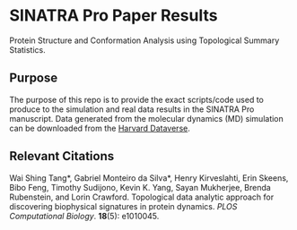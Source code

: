 # SINATRA Pro Paper Results

Protein Structure and Conformation Analysis using Topological Summary Statistics.

## Purpose 

The purpose of this repo is to provide the exact scripts/code used to produce to the simulation and real data results in the SINATRA Pro manuscript. Data generated from the molecular dynamics (MD) simulation can be downloaded from the [Harvard Dataverse](https://dataverse.harvard.edu/dataset.xhtml?persistentId=doi:10.7910/DVN/FX0TG5).

## Relevant Citations

Wai Shing Tang*, Gabriel Monteiro da Silva*, Henry Kirveslahti, Erin Skeens, Bibo Feng, Timothy Sudijono, Kevin K. Yang, Sayan Mukherjee, Brenda Rubenstein, and Lorin Crawford. Topological data analytic approach for discovering biophysical signatures in protein dynamics. _PLOS Computational Biology_. **18**(5): e1010045.

